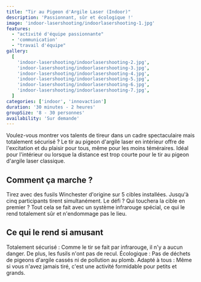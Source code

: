 ```yaml
---
title: "Tir au Pigeon d'Argile Laser (Indoor)"
description: 'Passionnant, sûr et écologique !'
image: 'indoor-lasershooting/indoorlasershooting-1.jpg'
features:
  - "activité d'équipe passionnante"
  - 'communication'
  - "travail d'équipe"
gallery:
  [
    'indoor-lasershooting/indoorlasershooting-2.jpg',
    'indoor-lasershooting/indoorlasershooting-3.jpg',
    'indoor-lasershooting/indoorlasershooting-4.jpg',
    'indoor-lasershooting/indoorlasershooting-5.jpg',
    'indoor-lasershooting/indoorlasershooting-6.jpg',
    'indoor-lasershooting/indoorlasershooting-7.jpg',
  ]
categories: ['indoor', 'innovaction']
duration: '30 minutes - 2 heures'
groupSize: '8 - 30 personnes'
availability: 'Sur demande'
---
```


Voulez-vous montrer vos talents de tireur dans un cadre spectaculaire mais totalement sécurisé ? Le tir au pigeon d'argile laser en intérieur offre de l'excitation et du plaisir pour tous, même pour les moins téméraires. Idéal pour l'intérieur ou lorsque la distance est trop courte pour le tir au pigeon d'argile laser classique.

## Comment ça marche ?

Tirez avec des fusils Winchester d'origine sur 5 cibles installées.
Jusqu'à cinq participants tirent simultanément. Le défi ? Qui touchera la cible en premier ?
Tout cela se fait avec un système infrarouge spécial, ce qui le rend totalement sûr et n'endommage pas le lieu.

## Ce qui le rend si amusant

Totalement sécurisé : Comme le tir se fait par infrarouge, il n'y a aucun danger. De plus, les fusils n'ont pas de recul.
Écologique : Pas de déchets de pigeons d'argile cassés ni de pollution au plomb.
Adapté à tous : Même si vous n'avez jamais tiré, c'est une activité formidable pour petits et grands.
